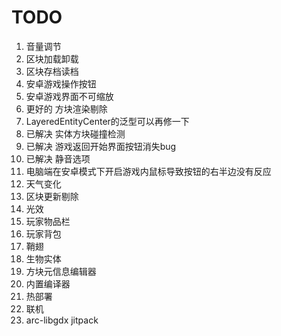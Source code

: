 # TODO

1. 音量调节
2. 区块加载卸载
3. 区块存档读档
4. 安卓游戏操作按钮
5. 安卓游戏界面不可缩放
6. 更好的 方块渲染剔除
7. LayeredEntityCenter的泛型可以再修一下
8. 已解决 实体方块碰撞检测
9. 已解决 游戏返回开始界面按钮消失bug
10. 已解决 静音选项
11. 电脑端在安卓模式下开启游戏内鼠标导致按钮的右半边没有反应
12. 天气变化
13. 区块更新剔除
14. 光效
15. 玩家物品栏
16. 玩家背包
17. 鞘翅
18. 生物实体
19. 方块元信息编辑器
20. 内置编译器
21. 热部署
22. 联机
23. arc-libgdx jitpack
